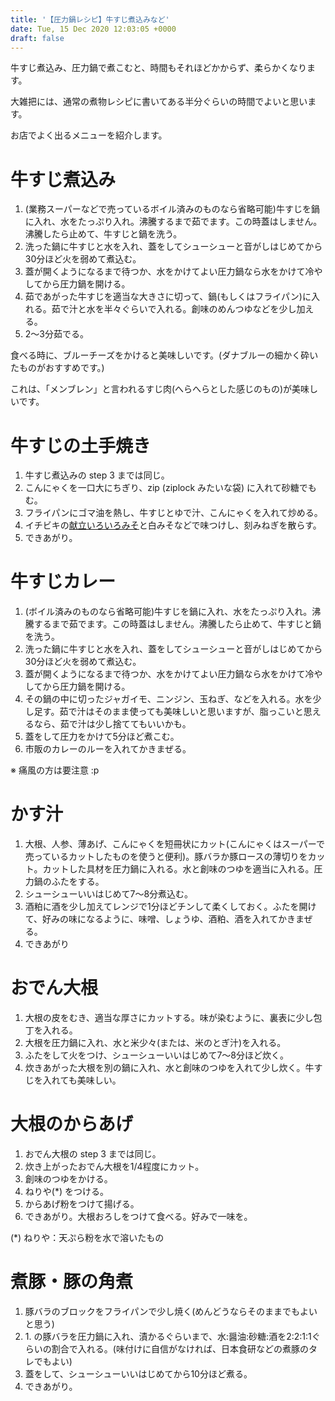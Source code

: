 ```yaml
---
title: '【圧力鍋レシピ】牛すじ煮込みなど'
date: Tue, 15 Dec 2020 12:03:05 +0000
draft: false
---
```


牛すじ煮込み、圧力鍋で煮こむと、時間もそれほどかからず、柔らかくなります。

大雑把には、通常の煮物レシピに書いてある半分ぐらいの時間でよいと思います。

お店でよく出るメニューを紹介します。

牛すじ煮込み
======

1.  (業務スーパーなどで売っているボイル済みのものなら省略可能)牛すじを鍋に入れ、水をたっぷり入れ。沸騰するまで茹でます。この時蓋はしません。沸騰したら止めて、牛すじと鍋を洗う。
2.  洗った鍋に牛すじと水を入れ、蓋をしてシューシューと音がしはじめてから30分ほど火を弱めて煮込む。
3.  蓋が開くようになるまで待つか、水をかけてよい圧力鍋なら水をかけて冷やしてから圧力鍋を開ける。
4.  茹であがった牛すじを適当な大きさに切って、鍋(もしくはフライパン)に入れる。茹で汁と水を半々ぐらいで入れる。創味のめんつゆなどを少し加える。
5.  2〜3分茹でる。

食べる時に、ブルーチーズをかけると美味しいです。(ダナブルーの細かく砕いたものがおすすめです。)

これは、「メンブレン」と言われるすじ肉(へらへらとした感じのもの)が美味しいです。

牛すじの土手焼き
========

1.  牛すじ煮込みの step 3 までは同じ。
2.  こんにゃくを一口大にちぎり、zip (ziplock みたいな袋) に入れて砂糖でもむ。
3.  フライパンにゴマ油を熱し、牛すじとゆで汁、こんにゃくを入れて炒める。
4.  イチビキの[献立いろいろみそ](https://www.ichibiki.co.jp/brand/kondate-miso/)と白みそなどで味つけし、刻みねぎを散らす。
5.  できあがり。

牛すじカレー
======

1.  (ボイル済みのものなら省略可能)牛すじを鍋に入れ、水をたっぷり入れ。沸騰するまで茹でます。この時蓋はしません。沸騰したら止めて、牛すじと鍋を洗う。
2.  洗った鍋に牛すじと水を入れ、蓋をしてシューシューと音がしはじめてから30分ほど火を弱めて煮込む。
3.  蓋が開くようになるまで待つか、水をかけてよい圧力鍋なら水をかけて冷やしてから圧力鍋を開ける。
4.  その鍋の中に切ったジャガイモ、ニンジン、玉ねぎ、などを入れる。水を少し足す。茹で汁はそのまま使っても美味しいと思いますが、脂っこいと思えるなら、茹で汁は少し捨ててもいいかも。
5.  蓋をして圧力をかけて5分ほど煮こむ。
6.  市販のカレーのルーを入れてかきまぜる。

※ 痛風の方は要注意 :p

かす汁
===

1.  大根、人参、薄あげ、こんにゃくを短冊状にカット(こんにゃくはスーパーで売っているカットしたものを使うと便利)。豚バラか豚ロースの薄切りをカット。カットした具材を圧力鍋に入れる。水と創味のつゆを適当に入れる。圧力鍋のふたをする。
2.  シューシューいいはじめて7〜8分煮込む。
3.  酒粕に酒を少し加えてレンジで1分ほどチンして柔くしておく。ふたを開けて、好みの味になるように、味噌、しょうゆ、酒粕、酒を入れてかきまぜる。
4.  できあがり

おでん大根
=====

1.  大根の皮をむき、適当な厚さにカットする。味が染むように、裏表に少し包丁を入れる。
2.  大根を圧力鍋に入れ、水と米少々(または、米のとぎ汁)を入れる。
3.  ふたをして火をつけ、シューシューいいはじめて7〜8分ほど炊く。
4.  炊きあがった大根を別の鍋に入れ、水と創味のつゆを入れて少し炊く。牛すじを入れても美味しい。

大根のからあげ
=======

1.  おでん大根の step 3 までは同じ。
2.  炊き上がったおでん大根を1/4程度にカット。
3.  創味のつゆをかける。
4.  ねりや(\*) をつける。
5.  からあげ粉をつけて揚げる。
6.  できあがり。大根おろしをつけて食べる。好みで一味を。

(\*) ねりや：天ぷら粉を水で溶いたもの

煮豚・豚の角煮
=======

1.  豚バラのブロックをフライパンで少し焼く(めんどうならそのままでもよいと思う)
2.  1\. の豚バラを圧力鍋に入れ、漬かるぐらいまで、水:醤油:砂糖:酒を2:2:1:1ぐらいの割合で入れる。(味付けに自信がなければ、日本食研などの煮豚のタレでもよい)
3.  蓋をして、シューシューいいはじめてから10分ほど煮る。
4.  できあがり。